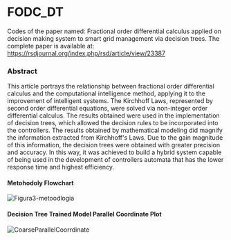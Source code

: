 # FODC_DT
Codes of the paper named: Fractional order differential calculus applied on decision making system to smart grid management via decision trees.
The complete paper is available at: https://rsdjournal.org/index.php/rsd/article/view/23387

### Abstract
This article portrays the relationship between fractional order differential calculus and the computational intelligence method, applying it to the improvement of intelligent systems. The Kirchhoff Laws, represented by second order differential equations, were solved via non-integer order differential calculus. The results obtained were used in the implementation of decision trees, which allowed the decision rules to be incorporated into the controllers. The results obtained by mathematical modeling did magnify the information extracted from Kirchhoff's Laws. Due to the gain magnitude of this information, the decision trees were obtained with greater precision and accuracy. In this way, it was achieved to build a hybrid system capable of being used in the development of controllers automata that has the lower response time and highest efficiency.

#### Metohodoly Flowchart
![Figura3-metoodlogia](https://user-images.githubusercontent.com/39010251/156167705-1bc9c3e2-3842-48f1-8e25-d049012a6056.png)

#### Decision Tree Trained Model Parallel Coordinate Plot
![CoarseParallelCoorrdinate](https://user-images.githubusercontent.com/39010251/156171272-902d1876-1f90-4594-9b5e-a2a887607ccc.png)


